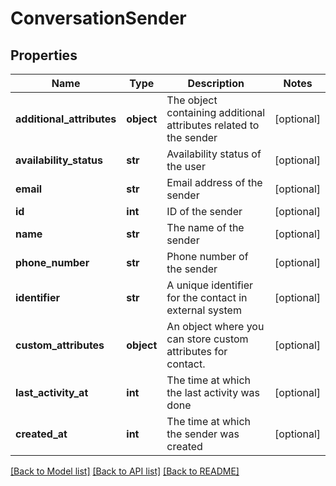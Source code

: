 # ConversationSender

## Properties
Name | Type | Description | Notes
------------ | ------------- | ------------- | -------------
**additional_attributes** | **object** | The object containing additional attributes related to the sender | [optional] 
**availability_status** | **str** | Availability status of the user | [optional] 
**email** | **str** | Email address of the sender | [optional] 
**id** | **int** | ID of the sender | [optional] 
**name** | **str** | The name of the sender | [optional] 
**phone_number** | **str** | Phone number of the sender | [optional] 
**identifier** | **str** | A unique identifier for the contact in external system | [optional] 
**custom_attributes** | **object** | An object where you can store custom attributes for contact. | [optional] 
**last_activity_at** | **int** | The time at which the last activity was done | [optional] 
**created_at** | **int** | The time at which the sender was created | [optional] 

[[Back to Model list]](../README.md#documentation-for-models) [[Back to API list]](../README.md#documentation-for-api-endpoints) [[Back to README]](../README.md)

